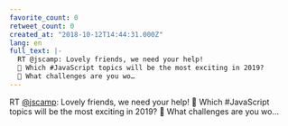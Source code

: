 ```yaml
---
favorite_count: 0
retweet_count: 0
created_at: "2018-10-12T14:44:31.000Z"
lang: en
full_text: |-
  RT @jscamp: Lovely friends, we need your help! 
  🚀 Which #JavaScript topics will be the most exciting in 2019? 
  🧠 What challenges are you wo…
---
```


RT [@jscamp](https://twitter.com/jscamp): Lovely friends, we need your help! 🚀
Which #JavaScript topics will be the most exciting in 2019? 🧠 What challenges
are you wo…
